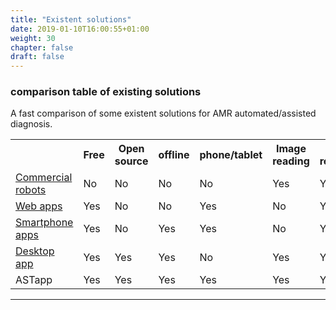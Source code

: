 ```yaml
---
title: "Existent solutions"
date: 2019-01-10T16:00:55+01:00
weight: 30
chapter: false
draft: false
---
```


### comparison table of existing solutions
A fast comparison of some existent solutions for AMR automated/assisted diagnosis.

<!-- https://www.tablesgenerator.com/html_tables -->
<table class="tg">
  <tr>
    <th class="tg-baqh"></th>
    <th class="tg-amwm">Free</th>
    <th class="tg-amwm">Open source</th>
    <th class="tg-amwm">offline</th>
    <th class="tg-amwm">phone/tablet</th>
    <th class="tg-amwm">Image reading</th>
    <th class="tg-amwm">Raw results</th>
    <th class="tg-amwm">Interpreted results</th>
  </tr>
  <tr>
    <td class="tg-1wig"><a href="https://www.i2a-diagnostics.com/ast-incubator-reader">Commercial robots</a></td>
    <td class="tg-cmwg">No</td>
    <td class="tg-cmwg">No</td>
    <td class="tg-cmwg">No</td>
    <td class="tg-cmwg">No</td>
    <td class="tg-d78e">Yes</td>
    <td class="tg-d78e">Yes</td>
    <td class="tg-d78e">Yes</td>
  </tr>
  <tr>
    <td class="tg-1wig"><a href="http://www.tgw1916.net/bacteria_logare_desktop.html">Web apps</a></td>
    <td class="tg-d78e">Yes</td>
    <td class="tg-cmwg">No</td>
    <td class="tg-cmwg">No</td>
    <td class="tg-d78e">Yes</td>
    <td class="tg-cmwg">No</td>
    <td class="tg-d78e">Yes</td>
    <td class="tg-cmwg">No</td>
  </tr>
  <tr>
    <td class="tg-1wig"><a href="https://play.google.com/store/apps/details?id=net.tgw1916.antibiogram&hl=en">Smartphone apps</a></td>
    <td class="tg-d78e">Yes</td>
    <td class="tg-cmwg">No</td>
    <td class="tg-d78e">Yes</td>
    <td class="tg-d78e">Yes</td>
    <td class="tg-cmwg">No</td>
    <td class="tg-d78e">Yes</td>
    <td class="tg-cmwg">No</td>
  </tr>
  <tr>
    <td class="tg-1wig"><a href="https://www.ncbi.nlm.nih.gov/pubmed/28391814">Desktop app</a></td>
    <td class="tg-d78e">Yes</td>
    <td class="tg-d78e">Yes</td>
    <td class="tg-d78e">Yes</td>
    <td class="tg-cmwg">No</td>
    <td class="tg-d78e">Yes</td>
    <td class="tg-d78e">Yes</td>
    <td class="tg-cmwg">No</td>
  </tr>
  <tr>
    <td class="tg-1wig"><span class="ast">AST</span><span class="app">app</span></td>
    <td class="tg-d78e">Yes</td>
    <td class="tg-d78e">Yes</td>
    <td class="tg-d78e">Yes</td>
    <td class="tg-d78e">Yes</td>
    <td class="tg-d78e">Yes</td>
    <td class="tg-d78e">Yes</td>
    <td class="tg-d78e">Yes</td>
  </tr>
</table>

---